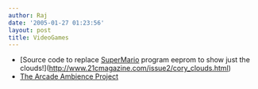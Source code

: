 ```yaml
---
author: Raj
date: '2005-01-27 01:23:56'
layout: post
title: VideoGames
---
```


* [Source code to replace [SuperMario](SuperMario.html) program eeprom to show just the clouds!](http://www.21cmagazine.com/issue2/cory_clouds.html)
* [The Arcade Ambience Project](http://arcade.hofle.com/)
